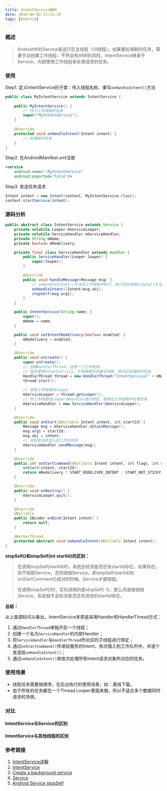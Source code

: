 ```yaml
---
title: IntentService解析
date: 2019-04-02 21:31:28
tags: [Android]
---
```


### 概述

>Android中的Service是运行在主线程（UI线程），如果要处理耗时任务，需要手动创建工作线程，不然会有ANR的风险。IntentService继承于Service，内部使用工作线程来处理请求的任务。

<!--more-->

### 使用

Step1. 定义IntentService的子类：传入线程名称、重写`onHandleIntent()`方法

```java
public class MyIntentService extends IntentService {
    
    public MyIntentService() {
        // 传入工作线程的名称
        super("MyIntentService");
    }
    
    @Override
    protected void onHandleIntent(Intent intent) {
        // 处理耗时任务
    }
}
```

Step2. 在AndroidManifest.xml注册

```xml
<service
    android:name=".MyIntentService"
    android:exported="false"/>
```

Step3. 发送任务请求

```java
Intent intent = new Intent(context, MyIntentService.class);
context.startService(intent);
```

### 源码分析

```java
public abstract class IntentService extends Service {
    private volatile Looper mServiceLooper;
    private volatile ServiceHandler mServiceHandler;
    private String mName;
    private boolean mRedelivery;

    private final class ServiceHandler extends Handler {
        public ServiceHandler(Looper looper) {
            super(looper);
        }

        @Override
        public void handleMessage(Message msg) {
            // onHandleIntent()方法在工作线程中执行，执行完后调用stopSelf方法关掉Service
            onHandleIntent((Intent)msg.obj);
            stopSelf(msg.arg1);
        }
    }

    public IntentService(String name) {
        super();
        mName = name;
    }

    public void setIntentRedelivery(boolean enabled) {
        mRedelivery = enabled;
    }

    @Override
    public void onCreate() {
        super.onCreate();
        // 创建HandlerThread，这是一个工作线程，
        // 因此使用IntentService，不用再额外创建子线程，就可以处理耗时任务
        HandlerThread thread = new HandlerThread("IntentService[" + mName + "]");
        thread.start();
		
        // 获取工作线程的Looper
        mServiceLooper = thread.getLooper();
        // 将工作线程的Looper与Handler进行绑定，使其在工作线程中处理任务
        mServiceHandler = new ServiceHandler(mServiceLooper);
    }

    @Override
    public void onStart(@Nullable Intent intent, int startId) {
        Message msg = mServiceHandler.obtainMessage();
        msg.arg1 = startId;
        msg.obj = intent;
        // 将任务消息加入到工作队列中
        mServiceHandler.sendMessage(msg);
    }

    @Override
    public int onStartCommand(@Nullable Intent intent, int flags, int startId) {
        onStart(intent, startId);
        return mRedelivery ? START_REDELIVER_INTENT : START_NOT_STICKY;
    }

    @Override
    public void onDestroy() {
        mServiceLooper.quit();
    }

    @Override
    @Nullable
    public IBinder onBind(Intent intent) {
        return null;
    }

    @WorkerThread
    protected abstract void onHandleIntent(@Nullable Intent intent);
}
```

**stopSelf()和stopSelf(int startId)的区别：**

> 在调用stopSelf(startId)时，系统会检测是否还有startId存在，如果存在，则不销毁Service，否则销毁Service。即stopSelf(startId)和onStartCommand()成对的时候，Service才被销毁。
>
> 在调用stopSelf()时，实际调用的是stopSelf(-1)，那么将直接销毁Service，系统就不会检测是否还有其他的startId存在。

**总结：**

从上面源码可以看出，IntentService本质是采用Handler和HandlerThread方式：

1. 通过`HandlerThread`单独开启一个线程；
2. 创建一个名为`ServiceHandler`的内部Handler；
3. 将`ServiceHandler`与`HandlerThread`所对应的子线程进行绑定；
4. 通过`onStartCommand()`传递给服务的Intent，依次插入到工作队列中，并逐个发送给`onHandleIntent()`；
5. 通过`onHandleIntent()`来依次处理所有Intent请求对象所对应的任务。

### 使用场景

- 线程任务需要按顺序，在后台执行的使用场景，如：离线下载。
- 由于所有的任务都在一个Thread Looper里面来做，所以不适合多个数据同时请求的场景。

### 对比

#### IntentService与Service的区别



#### IntentService与其他线程的区别



### 参考链接

1. [IntentService详解](https://lrh1993.gitbooks.io/android_interview_guide/content/android/basis/IntentService.html)
2. [IntentService](https://developer.android.com/reference/android/app/IntentService)
3. [Create a background service](https://developer.android.com/training/run-background-service/create-service)
4. [Service](https://developer.android.com/guide/components/services.html)
5. [Android Service stopSelf](https://www.jianshu.com/p/5c1fae2794f6)

